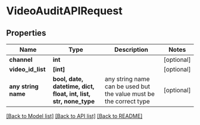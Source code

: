 # VideoAuditAPIRequest


## Properties
Name | Type | Description | Notes
------------ | ------------- | ------------- | -------------
**channel** | **int** |  | [optional] 
**video_id_list** | **[int]** |  | [optional] 
**any string name** | **bool, date, datetime, dict, float, int, list, str, none_type** | any string name can be used but the value must be the correct type | [optional]

[[Back to Model list]](../README.md#documentation-for-models) [[Back to API list]](../README.md#documentation-for-api-endpoints) [[Back to README]](../README.md)


